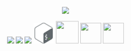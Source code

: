 <p align="center">
  <img src="https://badge42.vercel.app/api/v2/clc6bxaur00060fmon220zhly/stats?cursusId=21&coalitionId=48">
</p>

<p align="center">
 <img src=https://github.com/abrahamcalf/programming-languages-logos/blob/master/src/c/c_48x48.png>
 <img src=https://github.com/abrahamcalf/programming-languages-logos/blob/master/src/cpp/cpp_48x48.png>
 <img src=https://github.com/abrahamcalf/programming-languages-logos/blob/master/src/python/python_48x48.png>
 <img src="https://github.com/jimaek/bashlogo.com/blob/master/src/icons/android-chrome-48x48.png">
 <img width="52" height="52" src="https://github.com/dhanishgajjar/vscode-icons/blob/master/png/default.png">
 <img width="48" height="48" src="https://github.com/simple-icons/simple-icons/blob/develop/icons/github.svg">
 <img width="48" height="48" src="https://github.com/gilbarbara/logos/blob/master/logos/docker-icon.svg">
</p>
